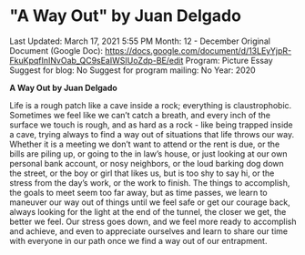 # "A Way Out" by Juan Delgado

Last Updated: March 17, 2021 5:55 PM
Month: 12 - December
Original Document (Google Doc): https://docs.google.com/document/d/13LEyYjpR-FkuKpqfInINvOab_QC9sEaIWSIUoZdp-BE/edit
Program: Picture Essay
Suggest for blog: No
Suggest for program mailing: No
Year: 2020

**A Way Out by Juan Delgado**

Life is a rough patch like a cave inside a rock; everything is claustrophobic. Sometimes we feel like we can’t catch a breath, and every inch of the surface we touch is rough, and as hard as a rock - like being trapped inside a cave, trying always to find a way out of situations that life throws our way. Whether it is a meeting we don’t want to attend or the rent is due, or the bills are piling up, or going to the in law’s house, or just looking at our own personal bank account, or nosy neighbors, or the loud barking dog down the street, or the boy or girl that likes us, but is too shy to say hi, or the stress from the day’s work, or the work to finish. The things to accomplish, the goals to meet seem too far away, but as time passes, we learn to maneuver our way out of things until we feel safe or get our courage back, always looking for the light at the end of the tunnel, the closer we get, the better we feel. Our stress goes down, and we feel more ready to accomplish and achieve, and even to appreciate ourselves and learn to share our time with everyone in our path once we find a way out of our entrapment.